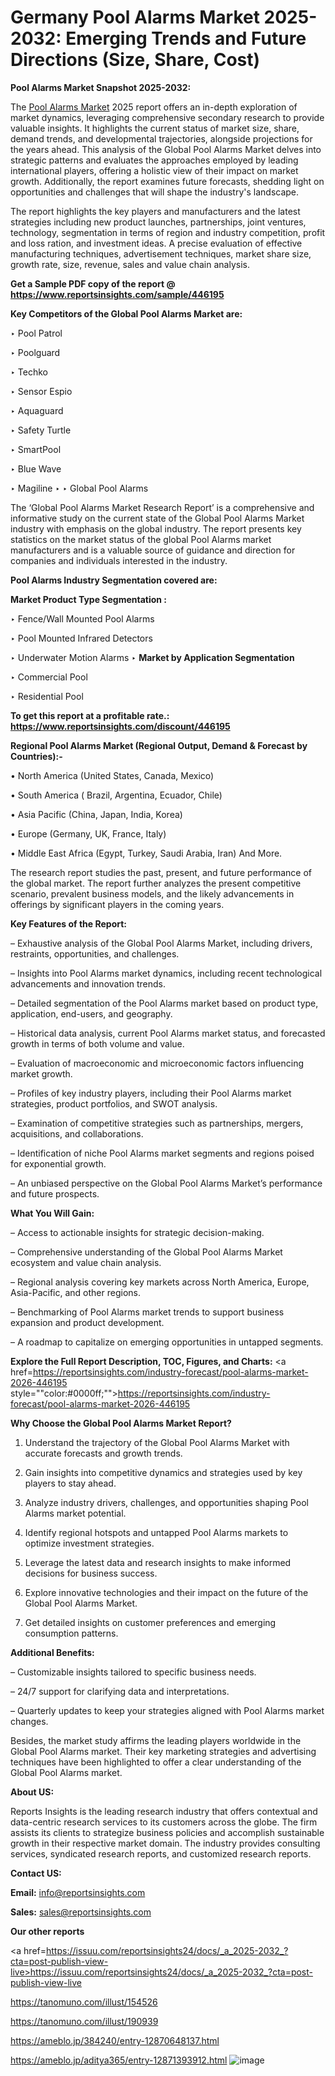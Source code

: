 # Germany Pool Alarms Market 2025-2032: Emerging Trends and Future Directions (Size, Share, Cost)

<strong>Pool Alarms Market Snapshot 2025-2032:</strong>

The <a href=https://www.reportsinsights.com/sample/446195>Pool Alarms Market</a> 2025 report offers an in-depth exploration of market dynamics, leveraging comprehensive secondary research to provide valuable insights. It highlights the current status of market size, share, demand trends, and developmental trajectories, alongside projections for the years ahead. This analysis of the Global Pool Alarms Market delves into strategic patterns and evaluates the approaches employed by leading international players, offering a holistic view of their impact on market growth. Additionally, the report examines future forecasts, shedding light on opportunities and challenges that will shape the industry's landscape.

The report highlights the key players and manufacturers and the latest strategies including new product launches, partnerships, joint ventures, technology, segmentation in terms of region and industry competition, profit and loss ration, and investment ideas. A precise evaluation of effective manufacturing techniques, advertisement techniques, market share size, growth rate, size, revenue, sales and value chain analysis.

<strong>Get a Sample PDF copy of the report @ <a href=https://www.reportsinsights.com/sample/446195 style=color:#0000ff;>https://www.reportsinsights.com/sample/446195</a></strong>

<strong>Key Competitors of the Global Pool Alarms Market are:</strong>

‣ Pool Patrol

‣ Poolguard

‣ Techko

‣ Sensor Espio

‣ Aquaguard

‣ Safety Turtle

‣ SmartPool

‣ Blue Wave

‣ Magiline
‣ 
‣ Global Pool Alarms

The ‘Global Pool Alarms Market Research Report’ is a comprehensive and informative study on the current state of the Global Pool Alarms Market industry with emphasis on the global industry. The report presents key statistics on the market status of the global Pool Alarms market manufacturers and is a valuable source of guidance and direction for companies and individuals interested in the industry.

<strong>Pool Alarms Industry Segmentation covered are:</strong>

<strong>Market Product Type Segmentation :</strong>

‣ Fence/Wall Mounted Pool Alarms

‣ Pool Mounted Infrared Detectors

‣ Underwater Motion Alarms
‣ 
<strong>Market by Application Segmentation</strong>

‣ Commercial Pool

‣ Residential Pool

<strong>To get this report at a profitable rate.: <a href=https://www.reportsinsights.com/discount/446195 style=color:#0000ff;>https://www.reportsinsights.com/discount/446195</a></strong>

<strong>Regional Pool Alarms Market (Regional Output, Demand &amp; Forecast by Countries):-</strong>

• North America (United States, Canada, Mexico)

• South America ( Brazil, Argentina, Ecuador, Chile)

• Asia Pacific (China, Japan, India, Korea)

• Europe (Germany, UK, France, Italy)

• Middle East Africa (Egypt, Turkey, Saudi Arabia, Iran) And More.

The research report studies the past, present, and future performance of the global market. The report further analyzes the present competitive scenario, prevalent business models, and the likely advancements in offerings by significant players in the coming years.

<strong>Key Features of the Report:</strong>

– Exhaustive analysis of the Global Pool Alarms Market, including drivers, restraints, opportunities, and challenges.

– Insights into Pool Alarms market dynamics, including recent technological advancements and innovation trends.

– Detailed segmentation of the Pool Alarms market based on product type, application, end-users, and geography.

– Historical data analysis, current Pool Alarms market status, and forecasted growth in terms of both volume and value.

– Evaluation of macroeconomic and microeconomic factors influencing market growth.

– Profiles of key industry players, including their Pool Alarms market strategies, product portfolios, and SWOT analysis.

– Examination of competitive strategies such as partnerships, mergers, acquisitions, and collaborations.

– Identification of niche Pool Alarms market segments and regions poised for exponential growth.

– An unbiased perspective on the Global Pool Alarms Market’s performance and future prospects.

<strong>What You Will Gain:</strong>

– Access to actionable insights for strategic decision-making.

– Comprehensive understanding of the Global Pool Alarms Market ecosystem and value chain analysis.

– Regional analysis covering key markets across North America, Europe, Asia-Pacific, and other regions.

– Benchmarking of Pool Alarms market trends to support business expansion and product development.

– A roadmap to capitalize on emerging opportunities in untapped segments.

<strong>Explore the Full Report Description, TOC, Figures, and Charts:</strong>
<a href=https://reportsinsights.com/industry-forecast/pool-alarms-market-2026-446195 style=""color:#0000ff;"">https://reportsinsights.com/industry-forecast/pool-alarms-market-2026-446195</a>

<strong>Why Choose the Global Pool Alarms Market Report?</strong>

1. Understand the trajectory of the Global Pool Alarms Market with accurate forecasts and growth trends.

2. Gain insights into competitive dynamics and strategies used by key players to stay ahead.

3. Analyze industry drivers, challenges, and opportunities shaping Pool Alarms market potential.

4. Identify regional hotspots and untapped Pool Alarms markets to optimize investment strategies.

5. Leverage the latest data and research insights to make informed decisions for business success.

6. Explore innovative technologies and their impact on the future of the Global Pool Alarms Market.

7. Get detailed insights on customer preferences and emerging consumption patterns.

<strong>Additional Benefits:</strong>

– Customizable insights tailored to specific business needs.

– 24/7 support for clarifying data and interpretations.

– Quarterly updates to keep your strategies aligned with Pool Alarms market changes.

Besides, the market study affirms the leading players worldwide in the Global Pool Alarms market. Their key marketing strategies and advertising techniques have been highlighted to offer a clear understanding of the Global Pool Alarms market.

<strong><strong>About US</strong>:</strong>

Reports Insights is the leading research industry that offers contextual and data-centric research services to its customers across the globe. The firm assists its clients to strategize business policies and accomplish sustainable growth in their respective market domain. The industry provides consulting services, syndicated research reports, and customized research reports.

<strong>Contact US:</strong>

<p class=><b>Email:</b> <a href=mailto:info@reportsinsights.com>info@reportsinsights.com</a></p>
<p class=><b>Sales:</b> <a href=mailto:sales@reportsinsights.com>sales@reportsinsights.com</a></p>

<strong>Our other reports</strong>

<a href=https://issuu.com/reportsinsights24/docs/_a_2025-2032_?cta=post-publish-view-live>https://issuu.com/reportsinsights24/docs/_a_2025-2032_?cta=post-publish-view-live</a>

<a href=https://tanomuno.com/illust/154526>https://tanomuno.com/illust/154526</a>

<a href=https://tanomuno.com/illust/190939>https://tanomuno.com/illust/190939</a>

<a href=https://ameblo.jp/384240/entry-12870648137.html>https://ameblo.jp/384240/entry-12870648137.html</a>

<a href=https://ameblo.jp/aditya365/entry-12871393912.html>https://ameblo.jp/aditya365/entry-12871393912.html</a>
![image](https://github.com/user-attachments/assets/6203cef9-25f5-4c67-a2c9-de305f12ed66)
